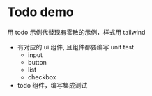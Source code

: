 # Todo demo

用 todo 示例代替现有零散的示例，样式用 tailwind

- 有对应的 ui 组件, 且组件都要编写 unit test
  - input
  - button
  - list
  - checkbox
- todo 组件，编写集成测试  